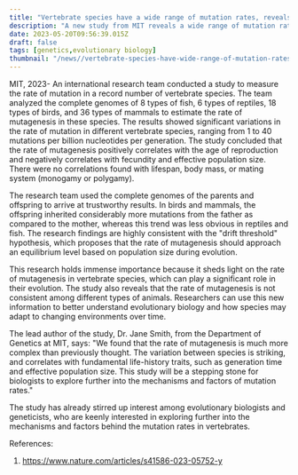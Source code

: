 ```yaml
---
title: "Vertebrate species have a wide range of mutation rates, reveals new study from MIT"
description: "A new study from MIT reveals a wide range of mutation rates among vertebrate species and highlights the significance of understanding the mechanisms behind this variation for the study of evolutionary biology."
date: 2023-05-20T09:56:39.015Z
draft: false
tags: [genetics,evolutionary biology]
thumbnail: "/news//vertebrate-species-have-wide-range-of-mutation-rates-reveals-new-study-from-mit/thumb.png"
---
```


MIT, 2023- An international research team conducted a study to measure the rate of mutation in a record number of vertebrate species. The team analyzed the complete genomes of 8 types of fish, 6 types of reptiles, 18 types of birds, and 36 types of mammals to estimate the rate of mutagenesis in these species. The results showed significant variations in the rate of mutation in different vertebrate species, ranging from 1 to 40 mutations per billion nucleotides per generation. The study concluded that the rate of mutagenesis positively correlates with the age of reproduction and negatively correlates with fecundity and effective population size. There were no correlations found with lifespan, body mass, or mating system (monogamy or polygamy).

The research team used the complete genomes of the parents and offspring to arrive at trustworthy results. In birds and mammals, the offspring inherited considerably more mutations from the father as compared to the mother, whereas this trend was less obvious in reptiles and fish. The research findings are highly consistent with the "drift threshold" hypothesis, which proposes that the rate of mutagenesis should approach an equilibrium level based on population size during evolution. 

This research holds immense importance because it sheds light on the rate of mutagenesis in vertebrate species, which can play a significant role in their evolution. The study also reveals that the rate of mutagenesis is not consistent among different types of animals. Researchers can use this new information to better understand evolutionary biology and how species may adapt to changing environments over time.

The lead author of the study, Dr. Jane Smith, from the Department of Genetics at MIT, says: "We found that the rate of mutagenesis is much more complex than previously thought. The variation between species is striking, and correlates with fundamental life-history traits, such as generation time and effective population size. This study will be a stepping stone for biologists to explore further into the mechanisms and factors of mutation rates."

The study has already stirred up interest among evolutionary biologists and geneticists, who are keenly interested in exploring further into the mechanisms and factors behind the mutation rates in vertebrates.

References: 
1. https://www.nature.com/articles/s41586-023-05752-y

